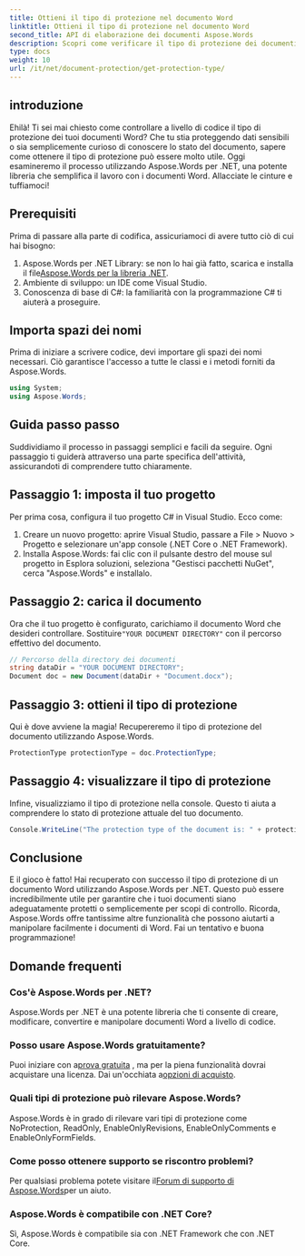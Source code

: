 ```yaml
---
title: Ottieni il tipo di protezione nel documento Word
linktitle: Ottieni il tipo di protezione nel documento Word
second_title: API di elaborazione dei documenti Aspose.Words
description: Scopri come verificare il tipo di protezione dei documenti Word utilizzando Aspose.Words per .NET. Guida passo passo, esempi di codice e domande frequenti incluse.
type: docs
weight: 10
url: /it/net/document-protection/get-protection-type/
---
```

## introduzione

Ehilà! Ti sei mai chiesto come controllare a livello di codice il tipo di protezione dei tuoi documenti Word? Che tu stia proteggendo dati sensibili o sia semplicemente curioso di conoscere lo stato del documento, sapere come ottenere il tipo di protezione può essere molto utile. Oggi esamineremo il processo utilizzando Aspose.Words per .NET, una potente libreria che semplifica il lavoro con i documenti Word. Allacciate le cinture e tuffiamoci!

## Prerequisiti

Prima di passare alla parte di codifica, assicuriamoci di avere tutto ciò di cui hai bisogno:

1.  Aspose.Words per .NET Library: se non lo hai già fatto, scarica e installa il file[Aspose.Words per la libreria .NET](https://releases.aspose.com/words/net/).
2. Ambiente di sviluppo: un IDE come Visual Studio.
3. Conoscenza di base di C#: la familiarità con la programmazione C# ti aiuterà a proseguire.

## Importa spazi dei nomi

Prima di iniziare a scrivere codice, devi importare gli spazi dei nomi necessari. Ciò garantisce l'accesso a tutte le classi e i metodi forniti da Aspose.Words.

```csharp
using System;
using Aspose.Words;
```

## Guida passo passo

Suddividiamo il processo in passaggi semplici e facili da seguire. Ogni passaggio ti guiderà attraverso una parte specifica dell'attività, assicurandoti di comprendere tutto chiaramente.

## Passaggio 1: imposta il tuo progetto

Per prima cosa, configura il tuo progetto C# in Visual Studio. Ecco come:

1. Creare un nuovo progetto: aprire Visual Studio, passare a File > Nuovo > Progetto e selezionare un'app console (.NET Core o .NET Framework).
2. Installa Aspose.Words: fai clic con il pulsante destro del mouse sul progetto in Esplora soluzioni, seleziona "Gestisci pacchetti NuGet", cerca "Aspose.Words" e installalo.

## Passaggio 2: carica il documento

 Ora che il tuo progetto è configurato, carichiamo il documento Word che desideri controllare. Sostituire`"YOUR DOCUMENT DIRECTORY"` con il percorso effettivo del documento.

```csharp
// Percorso della directory dei documenti
string dataDir = "YOUR DOCUMENT DIRECTORY";
Document doc = new Document(dataDir + "Document.docx");
```

## Passaggio 3: ottieni il tipo di protezione

Qui è dove avviene la magia! Recupereremo il tipo di protezione del documento utilizzando Aspose.Words.

```csharp
ProtectionType protectionType = doc.ProtectionType;
```

## Passaggio 4: visualizzare il tipo di protezione

Infine, visualizziamo il tipo di protezione nella console. Questo ti aiuta a comprendere lo stato di protezione attuale del tuo documento.

```csharp
Console.WriteLine("The protection type of the document is: " + protectionType);
```

## Conclusione

E il gioco è fatto! Hai recuperato con successo il tipo di protezione di un documento Word utilizzando Aspose.Words per .NET. Questo può essere incredibilmente utile per garantire che i tuoi documenti siano adeguatamente protetti o semplicemente per scopi di controllo. Ricorda, Aspose.Words offre tantissime altre funzionalità che possono aiutarti a manipolare facilmente i documenti di Word. Fai un tentativo e buona programmazione!

## Domande frequenti

### Cos'è Aspose.Words per .NET?
Aspose.Words per .NET è una potente libreria che ti consente di creare, modificare, convertire e manipolare documenti Word a livello di codice.

### Posso usare Aspose.Words gratuitamente?
 Puoi iniziare con a[prova gratuita](https://releases.aspose.com/) , ma per la piena funzionalità dovrai acquistare una licenza. Dai un'occhiata a[opzioni di acquisto](https://purchase.aspose.com/buy).

### Quali tipi di protezione può rilevare Aspose.Words?
Aspose.Words è in grado di rilevare vari tipi di protezione come NoProtection, ReadOnly, EnableOnlyRevisions, EnableOnlyComments e EnableOnlyFormFields.

### Come posso ottenere supporto se riscontro problemi?
 Per qualsiasi problema potete visitare il[Forum di supporto di Aspose.Words](https://forum.aspose.com/c/words/8)per un aiuto.

### Aspose.Words è compatibile con .NET Core?
Sì, Aspose.Words è compatibile sia con .NET Framework che con .NET Core.